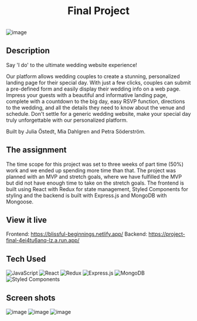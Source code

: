 <h1 align="center">Final Project</h1>
<p align="center"> <a href="https://blissful-beginnings.netlify.com/" target="_blank"><img alt="" src="https://img.shields.io/badge/Website-F7F3F1?style=normal&logo=dribbble&logoColor=black" style="vertical-align:center" /></a> </p>

![image](https://user-images.githubusercontent.com/102091458/213153767-c6843578-89c6-4036-8cbc-4e1c1451f676.png)

## Description
Say 'I do' to the ultimate wedding website experience! 

Our platform allows wedding couples to create a stunning, personalized landing page for their special day. With just a few clicks, couples can submit a pre-defined form and easily display their wedding info on a web page. Impress your guests with a beautiful and informative landing page, complete with a countdown to the big day, easy RSVP function, directions to the wedding, and all the details they need to know about the venue and schedule. Don't settle for a generic wedding website, make your special day truly unforgettable with our personalized platform.

Built by Julia Östedt, Mia Dahlgren and Petra Söderström.

## The assignment
The time scope for this project was set to three weeks of part time (50%) work and we ended up spending more time than that. The project was planned with an MVP and stretch goals, where we have fulfilled the MVP but did not have enough time to take on the stretch goals. The frontend is built using React with Redux for state management, Styled Components for styling and the backend is built with Express.js and MongoDB with Mongoose.

## View it live
Frontend: https://blissful-beginnings.netlify.app/
Backend: https://project-final-4ei4tu6anq-lz.a.run.app/

## Tech Used
![JavaScript](https://img.shields.io/badge/javascript-%23323330.svg?style=for-the-badge&logo=javascript&logoColor=%23F7DF1E) ![React](https://img.shields.io/badge/react-%2320232a.svg?style=for-the-badge&logo=react&logoColor=%2361DAFB) ![Redux](https://img.shields.io/badge/redux-%23593d88.svg?style=for-the-badge&logo=redux&logoColor=white) ![Express.js](https://img.shields.io/badge/express.js-%23404d59.svg?style=for-the-badge&logo=express&logoColor=%2361DAFB) ![MongoDB](https://img.shields.io/badge/MongoDB-%234ea94b.svg?style=for-the-badge&logo=mongodb&logoColor=white) ![Styled Components](https://img.shields.io/badge/styled--components-DB7093?style=for-the-badge&logo=styled-components&logoColor=white)  
      

## Screen shots
![image](https://user-images.githubusercontent.com/102091458/213150472-f2cf08e1-1073-4f4d-8f0c-4bda7e71ba7b.png "Front page swiper")
![image](https://user-images.githubusercontent.com/102091458/213150680-261ed491-d8fd-46a4-b6c8-b89a169657b3.png "Wedding couple form")
![image](https://user-images.githubusercontent.com/102091458/213151819-90d8a60f-6580-423f-abb8-dac096a86320.png "Front page of customized landing page")



